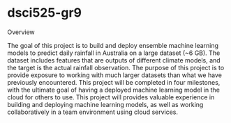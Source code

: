 # dsci525-gr9

Overview

The goal of this project is to build and deploy ensemble machine learning models to predict daily rainfall in Australia on a large dataset (~6 GB). The dataset includes features that are outputs of different climate models, and the target is the actual rainfall observation. The purpose of this project is to provide exposure to working with much larger datasets than what we have previously encountered. This project will be completed in four milestones, with the ultimate goal of having a deployed machine learning model in the cloud for others to use. This project will provides valuable experience in building and deploying machine learning models, as well as working collaboratively in a team environment using cloud services.
